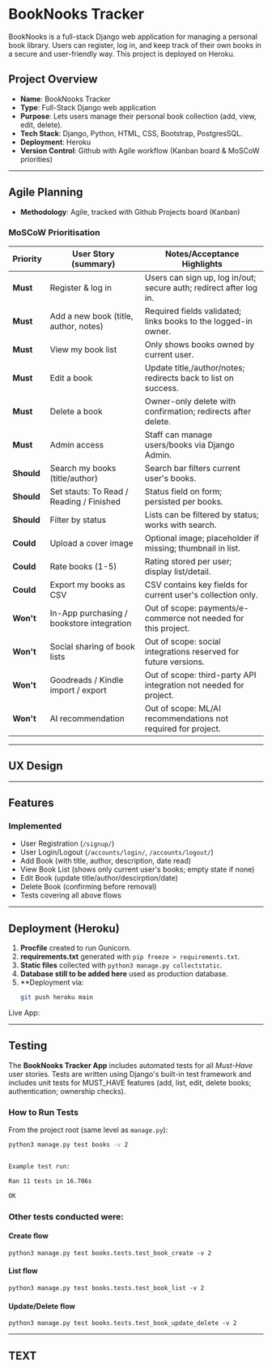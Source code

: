 # BookNooks Tracker

BookNooks is a full-stack Django web application for managing a personal book library. Users can register, log in, and keep track of their own books in a secure and user-friendly way. This project is deployed on Heroku.

## Project Overview

- **Name**: BookNooks Tracker
- **Type**: Full-Stack Django web application
- **Purpose**: Lets users manage their personal book collection (add, view, edit, delete).
- **Tech Stack**: Django, Python, HTML, CSS, Bootstrap, PostgresSQL.
- **Deployment**: Heroku
- **Version Control**: Github with Agile workflow (Kanban board & MoSCoW priorities)

----

## Agile Planning
- **Methodology**: Agile, tracked with Github Projects board (Kanban)

### MoSCoW Prioritisation

| Priority           |  User Story (summary)                         |   Notes/Acceptance Highlights                                         |
|--------------------|-----------------------------------------------|-----------------------------------------------------------------------|
| **Must**           |   Register & log in                           |   Users can sign up, log in/out; secure auth; redirect after log in.  |
| **Must**           |   Add a new book (title, author, notes)       |   Required fields validated; links books to the logged-in owner.      |
| **Must**           |   View my book list                           |   Only shows books owned by current user.                             |
| **Must**           |   Edit a book                                 |   Update title,/author/notes; redirects back to list on success.      |
| **Must**           |   Delete a book                               |   Owner-only delete with confirmation; redirects after delete.        |
| **Must**           |   Admin access                                |   Staff can manage users/books via Django Admin.                      |
| **Should**         |   Search my books (title/author)              |   Search bar filters current user's books.                            |
| **Should**         |   Set stauts: To Read / Reading / Finished    |   Status field on form; persisted per books.                          |
| **Should**         |   Filter by status                            |   Lists can be filtered by status; works with search.                 |
| **Could**          |   Upload a cover image                        |   Optional image; placeholder if missing; thumbnail in list.          |
| **Could**          |   Rate books (1-5)                            |   Rating stored per user; display list/detail.                        |
| **Could**          |   Export my books as CSV                      |   CSV contains key fields for current user's collection only.         |
| **Won't**          |   In-App purchasing / bookstore integration   |   Out of scope: payments/e-commerce not needed for this project.      |
| **Won't**          |   Social sharing of book lists                |   Out of scope: social integrations reserved for future versions.     |
| **Won't**          |   Goodreads / Kindle import / export          |   Out of scope: third-party API integration not needed for project.   |
| **Won't**          |   AI recommendation                           |   Out of scope: ML/AI recommendations not required for project.       |

----

## UX Design

-----

## Features

### Implemented
- User Registration (`/signup/`)
- User Login/Logout (`/accounts/login/`, `/accounts/logout/`)
- Add Book (with title, author, description, date read)
- View Book List (shows only current user's books; empty state if none)
- Edit Book (update title/author/descirption/date)
- Delete Book (confirming before removal)
- Tests covering all above flows

----

## Deployment (Heroku)

1. **Procfile** created to run Gunicorn.
2. **requirements.txt** generated with `pip freeze > requirements.txt`.
3. **Static files** collected with `python3 manage.py collectstatic`.
4. **Database still to be added here** used as production database.
5. **Deployment via:
    ```bash
    git push heroku main

Live App: 

---

## Testing

The **BookNooks Tracker App** includes automated tests for all *Must-Have* user stories.
Tests are written using Django's built-in test framework and includes unit tests for MUST_HAVE features (add, list, edit, delete books; authentication; ownership checks).

### How to Run Tests

From the project root (same level as `manage.py`):

```bash
python3 manage.py test books -v 2


Example test run:

Ran 11 tests in 16.706s

OK
```

### Other tests conducted were:

#### Create flow
```python3 manage.py test books.tests.test_book_create -v 2```

#### List flow
```python3 manage.py test books.tests.test_book_list -v 2```

#### Update/Delete flow
```python3 manage.py test books.tests.test_book_update_delete -v 2```

---

## TEXT
